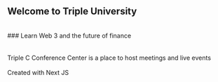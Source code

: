 ## Welcome to Triple University
<br/>
### Learn Web 3 and the future of finance
<br/>
<br/>
<br/>
Triple C Conference Center is a place to host meetings and live events
<br/>
<br/>
Created with Next JS
